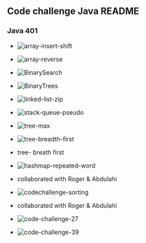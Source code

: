 ## Code challenge Java README
### Java 401

- ![array-insert-shift](/imgs/array-insert-shift.png)

- ![array-reverse](/imgs/array-reverse.png)

- ![BinarySearch](/imgs/BinarySearch.png)

- ![BinaryTrees](/imgs/BinaryTrees.png)

- ![linked-list-zip](/imgs/linked-list-zip.png)

- ![stack-queue-pseudo](/imgs/stack-queue-pseudo.png)

- ![tree-max](/imgs/tree-max-16.png)

- ![tree-breadth-first](/imgs/tree-breadth-first.png)

- tree- breath first

- ![hashmap-repeated-word](/imgs/hashmap-repeated-word.jpg)
- collaborated with Roger & Abdulahi

- ![codechallenge-sorting](/imgs/codechallenge-sorting.jpg)
- collaborated with Roger & Abdulahi

- ![code-challenge-27](/imgs/code-challenge-27.jpg)

- ![code-challenge-39](/imgs/code-challenge-39.jpg)
